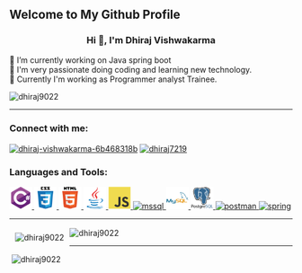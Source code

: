 <h2 algin="left">Welcome to My Github Profile</h2>
<h3 align="center">Hi 👋, I'm Dhiraj Vishwakarma</h3>

🌱 I’m currently working on Java spring boot<br>
💞️ I'm very passionate doing coding and learning new technology.<br>
👀 Currently I'm working as Programmer analyst Trainee.
<p align="left"> <img src="https://komarev.com/ghpvc/?username=dhiraj9022&label=Profile%20views&color=0e75b6&style=flat" alt="dhiraj9022" /> </p>

<hr>
<h3 align="left">Connect with me:</h3>
<p align="left">
<a href="https://linkedin.com/in/dhiraj-vishwakarma-6b468318b" target="blank"><img align="center" src="https://raw.githubusercontent.com/rahuldkjain/github-profile-readme-generator/master/src/images/icons/Social/linked-in-alt.svg" alt="dhiraj-vishwakarma-6b468318b" height="30" width="40" /></a>
<a href="https://www.hackerrank.com/dhiraj7219" target="blank"><img align="center" src="https://raw.githubusercontent.com/rahuldkjain/github-profile-readme-generator/master/src/images/icons/Social/hackerrank.svg" alt="dhiraj7219" height="30" width="40" /></a>
</p>

<h3 align="left">Languages and Tools:</h3>
<p align="left"> <a href="https://www.w3schools.com/cs/" target="_blank" rel="noreferrer"> <img src="https://raw.githubusercontent.com/devicons/devicon/master/icons/csharp/csharp-original.svg" alt="csharp" width="40" height="40"/> </a> <a href="https://www.w3schools.com/css/" target="_blank" rel="noreferrer"> <img src="https://raw.githubusercontent.com/devicons/devicon/master/icons/css3/css3-original-wordmark.svg" alt="css3" width="40" height="40"/> </a> <a href="https://www.w3.org/html/" target="_blank" rel="noreferrer"> <img src="https://raw.githubusercontent.com/devicons/devicon/master/icons/html5/html5-original-wordmark.svg" alt="html5" width="40" height="40"/> </a> <a href="https://www.java.com" target="_blank" rel="noreferrer"> <img src="https://raw.githubusercontent.com/devicons/devicon/master/icons/java/java-original.svg" alt="java" width="40" height="40"/> </a> <a href="https://developer.mozilla.org/en-US/docs/Web/JavaScript" target="_blank" rel="noreferrer"> <img src="https://raw.githubusercontent.com/devicons/devicon/master/icons/javascript/javascript-original.svg" alt="javascript" width="40" height="40"/> </a> <a href="https://www.microsoft.com/en-us/sql-server" target="_blank" rel="noreferrer"> <img src="https://www.svgrepo.com/show/303229/microsoft-sql-server-logo.svg" alt="mssql" width="40" height="40"/> </a> <a href="https://www.mysql.com/" target="_blank" rel="noreferrer"> <img src="https://raw.githubusercontent.com/devicons/devicon/master/icons/mysql/mysql-original-wordmark.svg" alt="mysql" width="40" height="40"/> </a> <a href="https://www.postgresql.org" target="_blank" rel="noreferrer"> <img src="https://raw.githubusercontent.com/devicons/devicon/master/icons/postgresql/postgresql-original-wordmark.svg" alt="postgresql" width="40" height="40"/> </a> <a href="https://postman.com" target="_blank" rel="noreferrer"> <img src="https://www.vectorlogo.zone/logos/getpostman/getpostman-icon.svg" alt="postman" width="40" height="40"/> </a> <a href="https://spring.io/" target="_blank" rel="noreferrer"> <img src="https://www.vectorlogo.zone/logos/springio/springio-icon.svg" alt="spring" width="40" height="40"/> </a> </p>

<hr>
<p ><img style="margin:10px" align="left" src="https://github-readme-stats.vercel.app/api/top-langs?username=dhiraj9022&show_icons=true&locale=en&layout=compact" alt="dhiraj9022" /></p>

<p><img align="center" src="https://github-readme-streak-stats.herokuapp.com/?user=dhiraj9022&" alt="dhiraj9022" /></p>
<hr>
<p>&nbsp;<img align="center" src="https://github-readme-stats.vercel.app/api?username=dhiraj9022&show_icons=true&locale=en" alt="dhiraj9022" /></p>
